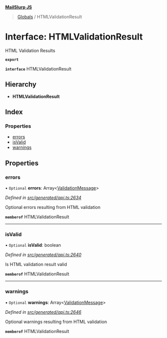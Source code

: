**[MailSlurp JS](../README.md)**

> [Globals](../README.md) / HTMLValidationResult

# Interface: HTMLValidationResult

HTML Validation Results

**`export`** 

**`interface`** HTMLValidationResult

## Hierarchy

* **HTMLValidationResult**

## Index

### Properties

* [errors](htmlvalidationresult.md#errors)
* [isValid](htmlvalidationresult.md#isvalid)
* [warnings](htmlvalidationresult.md#warnings)

## Properties

### errors

• `Optional` **errors**: Array\<[ValidationMessage](validationmessage.md)>

*Defined in [src/generated/api.ts:2634](https://github.com/mailslurp/mailslurp-client/blob/ad6aa3d/src/generated/api.ts#L2634)*

Optional errors resulting from HTML validation

**`memberof`** HTMLValidationResult

___

### isValid

• `Optional` **isValid**: boolean

*Defined in [src/generated/api.ts:2640](https://github.com/mailslurp/mailslurp-client/blob/ad6aa3d/src/generated/api.ts#L2640)*

Is HTML validation result valid

**`memberof`** HTMLValidationResult

___

### warnings

• `Optional` **warnings**: Array\<[ValidationMessage](validationmessage.md)>

*Defined in [src/generated/api.ts:2646](https://github.com/mailslurp/mailslurp-client/blob/ad6aa3d/src/generated/api.ts#L2646)*

Optional warnings resulting from HTML validation

**`memberof`** HTMLValidationResult
